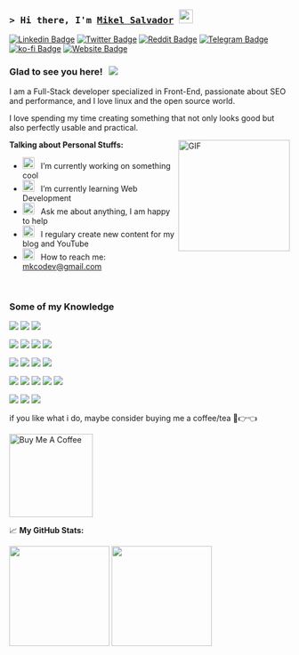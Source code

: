 <!-- List Of Websites-->
[mkcodev]: https://mkcodev.com
[linkedin]: https://www.linkedin.com/in/mkcodev
[twitter]: https://www.twitter.com/mkcodev
[reddit]: https://www.reddit.com/user/mkcodev
[telegram]: https://t.me/mkcodev
[github]: https://www.github.com/mkcodev
[gmail]: mailto:adi1090x@gmail.com
[ko-fi]: https://ko-fi.com/mkcodev
[paypal]: https://www.paypal.com/paypalme/mkcodev

### <samp>&gt; Hi there, I'm <a href="https://www.twitter.com/adi1090x" target="_blank">Mikel Salvador</a> <img src="https://media.giphy.com/media/hvRJCLFzcasrR4ia7z/giphy.gif" width="25"> </samp>

[![Linkedin Badge](https://img.shields.io/badge/-LinkedIn-0a66c2?style=flat-square&logo=Linkedin&logoColor=white)][linkedin]
[![Twitter Badge](https://img.shields.io/badge/-Twitter-000000?style=flat-square&logo=X&logoColor=white)][twitter]
[![Reddit Badge](https://img.shields.io/badge/-Reddit-ff4500?style=flat-square&logo=reddit&logoColor=white)][reddit]
[![Telegram Badge](https://img.shields.io/badge/-Telegram-1c93e3?style=flat-square&logo=Telegram&logoColor=white)][telegram]
[![ko-fi Badge](https://img.shields.io/badge/-KoFi-ff5c5a?style=flat-square&logo=kofi&logoColor=white)][ko-fi]
[![Website Badge](https://img.shields.io/badge/Website-1d2128?style=flat-square&logo=google-chrome&logoColor=white)][mkcodev]

### Glad to see you here! &nbsp; ![](https://visitor-badge.laobi.icu/badge?page_id=adi1090x)

I am a Full-Stack developer specialized in Front-End, passionate about SEO and performance, and I love linux and the open source world.

I love spending my time creating something that not only looks good but also perfectly usable and practical. 

<img align="right" alt="GIF" src="https://media3.giphy.com/media/qgQUggAC3Pfv687qPC/giphy.gif" height="200" />

**Talking about Personal Stuffs:**

- <img src="https://github.com/Gapur/Gapur/blob/main/assets/developer.gif?raw=true" width="21" />&nbsp;&nbsp; I’m currently working on something cool
- <img src="https://github.com/Gapur/Gapur/blob/main/assets/lightning.gif?raw=true" width="21" />&nbsp;&nbsp; I’m currently learning Web Development
- <img src="https://github.com/Gapur/Gapur/blob/main/assets/message.gif?raw=true" width="21" />&nbsp;&nbsp; Ask me about anything, I am happy to help
- <img src="https://github.com/Gapur/Gapur/blob/main/assets/laptop.gif?raw=true" width="21" />&nbsp;&nbsp; I regulary create new content for my blog and YouTube
- <img src="https://github.com/Gapur/Gapur/blob/main/assets/letterbox.gif?raw=true" width="21" />&nbsp;&nbsp; How to reach me: [mkcodev@gmail.com][gmail]

</br>

<h3>Some of my Knowledge</h3>
<p>
  <!-- JavaScript -->
  <img
    src="https://img.shields.io/badge/JavaScript-%230A0A0A.svg?&style=for-the-badge&logo=javascript&logoColor=F7DF1E"
  />
  <!-- HTML5 -->
  <img
    src="https://img.shields.io/badge/html5-%230A0A0A.svg?&style=for-the-badge&logo=html5&logoColor=E34F26"
  />
  <!-- CSS3 -->
  <img
    src="https://img.shields.io/badge/css3-%230A0A0A.svg?&style=for-the-badge&logo=css3&logoColor=1572B6"
  />
</p>

<p>
  <!-- React.js -->
  <img
    src="https://img.shields.io/badge/React.js-%230364d4.svg?&style=for-the-badge&logo=react&logoColor=white"
  />
  <!-- Next.js -->
  <img
    src="https://img.shields.io/badge/next.js-%23000000.svg?&style=for-the-badge&logo=next.js&logoColor=white"
  />
  <!-- Typescript-->
  <img
    src="https://img.shields.io/badge/Typescript-%233178C6.svg?&style=for-the-badge&logo=typescript&logoColor=white"
  />
  <img
    src="https://img.shields.io/badge/Node.js-%233178C6.svg?&style=for-the-badge&logo=node.js&logoColor=white"
  />
</p>
<p>
  <!-- Tailwind CSS -->
  <img
    src="https://img.shields.io/badge/Tailwind CSS-%2338bdf8.svg?&style=for-the-badge&logo=tailwindcss&logoColor=white"
  />
  <!-- Sass -->
  <img
    src="https://img.shields.io/badge/Sass-%23cc6699.svg?&style=for-the-badge&logo=sass&logoColor=white"
  />
  <!-- Shadcn UI -->
  <img
    src="https://img.shields.io/badge/Shadcn UI-%23000000.svg?&style=for-the-badge&logoColor=white"
  />
  <!-- Radix UI -->
  <img
    src="https://img.shields.io/badge/Radix UI-%231d2024.svg?&style=for-the-badge&logo=radixui&logoColor=white"
  />
</p>

<p>
  <!-- Prisma -->
  <img
    src="https://img.shields.io/badge/Prisma-%23283141?style=for-the-badge&logo=Prisma&logoColor=white"
  />
  <!-- React Query -->
  <img
    src="https://img.shields.io/badge/React Query-%23ef4444.svg?&style=for-the-badge&logo=react query&logoColor=white"
  />
  <!-- Wordpress -->
  <img
    src="https://img.shields.io/badge/WordPress API-%2300749c.svg?&style=for-the-badge&logo=wordpress&logoColor=white"
  />
  <!-- Vercel -->
  <img
    src="https://img.shields.io/badge/Vercel-%23000000.svg?&style=for-the-badge&logo=vercel&logoColor=white"
  />
  <!-- Git -->
  <img
    src="https://img.shields.io/badge/Git-%23F05032.svg?&style=for-the-badge&logo=git&logoColor=white"
  />
</p>

<p>
  <!-- Figma -->
  <img
    src="https://img.shields.io/badge/Figma-%23A159FF.svg?&style=for-the-badge&logo=figma&logoColor=white"
  />
  <!-- Photoshop -->
  <img
    src="https://img.shields.io/badge/Photoshop-%2326C9FF.svg?&style=for-the-badge&logo=adobe-photoshop&logoColor=white"
  />
  <!-- Illustrator -->
  <img
    src="https://img.shields.io/badge/Illustrator-%23F37021.svg?&style=for-the-badge&logo=adobe-illustrator&logoColor=white"
  />
</p>

if you like what i do, maybe consider buying me a coffee/tea 🥺👉👈

<a href="https://www.buymeacoffee.com/abhisheknaiidu" target="_blank"><img src="https://cdn.buymeacoffee.com/buttons/v2/default-red.png" alt="Buy Me A Coffee" width="150" ></a>


📈 **My GitHub Stats:**

<p>
  <img height="180em" src="https://github-readme-stats.vercel.app/api?username=mkcodev&show_icons=true&hide_border=true&&count_private=true&include_all_commits=true" />
  <img height="180em" src="https://github-readme-stats.vercel.app/api/top-langs/?username=mkcodev&exclude_repo=KNN-Image-Classification&show_icons=true&hide_border=true&layout=compact&langs_count=8"/>
</p>
